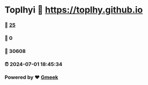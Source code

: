 # Toplhyi :link: https://toplhy.github.io 
### :page_facing_up: [25](https://toplhy.github.io/tag.html) 
### :speech_balloon: 0 
### :hibiscus: 30608 
### :alarm_clock: 2024-07-01 18:45:34 
### Powered by :heart: [Gmeek](https://github.com/Meekdai/Gmeek)
